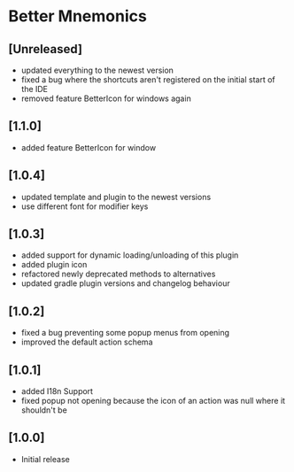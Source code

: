 <!-- Keep a Changelog guide -> https://keepachangelog.com -->
# Better Mnemonics

## [Unreleased]
- updated everything to the newest version
- fixed a bug where the shortcuts aren't registered on the initial start of the IDE
- removed feature BetterIcon for windows again

## [1.1.0]
- added feature BetterIcon for window

## [1.0.4]
- updated template and plugin to the newest versions
- use different font for modifier keys

## [1.0.3]
- added support for dynamic loading/unloading of this plugin
- added plugin icon
- refactored newly deprecated methods to alternatives
- updated gradle plugin versions and changelog behaviour

## [1.0.2]
- fixed a bug preventing some popup menus from opening
- improved the default action schema

## [1.0.1]
- added I18n Support
- fixed popup not opening because the icon of an action was null where it shouldn't be

## [1.0.0]
- Initial release
